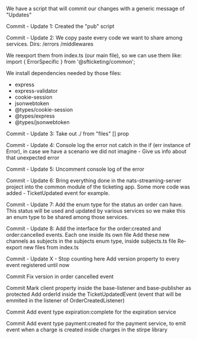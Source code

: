 We have a script that will commit our changes with a generic message of "Updates"

Commit - Update 1:
Created the "pub" script

Commit - Update 2:
We copy paste every code we want to share among services.
Dirs:
/errors
/middlewares

We reexport them from index.ts (our main file), so we can use them like:
import { ErrorSpecific } from '@sfticketing/common';

We install dependencies needed by those files:

- express
- express-validator
- cookie-session
- jsonwebtoken
- @types/cookie-session
- @types/express
- @types/jsonwebtoken

Commit - Update 3:
Take out ./ from "files" [] prop

Commit - Update 4:
Console log the error not catch in the if (err instance of Error), in case we have a scenario we did not imagine - Give us info about that unexpected error

Commit - Update 5:
Uncomment console log of the error

Commit - Update 6:
Bring everything done in the nats-streaming-server project into the common module of the ticketing app. Some more code was added - TicketUpdated event for example.

Commit - Update 7:
Add the enum type for the status an order can have. This status will be used and updated by various services so we make this an enum type to be shared among those services.

Commit - Update 8:
Add the interface for the order:created and order:cancelled events. Each one inside its own file
Add these new channels as subjects in the subjects enum type, inside subjects.ts file
Re-export new files from index.ts

Commit - Update X - Stop counting here
Add version property to every event registered until now

Commit
Fix version in order cancelled event

Commit
Mark client property inside the base-listener and base-publisher as protected
Add orderId inside the TicketUpdatedEvent (event that will be emmited in the listener of OrderCreatedListener)

Commit
Add event type expiration:complete for the expiration service

Commit
Add event type payment:created for the payment service, to emit event when a charge is created inside charges in the stirpe library